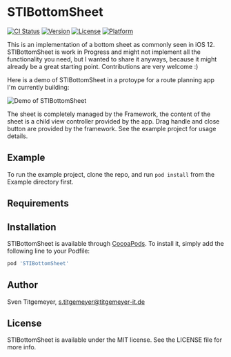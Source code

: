 # STIBottomSheet

[![CI Status](https://travis-ci.org/iCarambaa/STIBottomSheet.svg?branch=master?style=flat)](https://travis-ci.org/iCarambaa/STIBottomSheet)
[![Version](https://img.shields.io/cocoapods/v/STIBottomSheet.svg?style=flat)](https://cocoapods.org/pods/STIBottomSheet)
[![License](https://img.shields.io/cocoapods/l/STIBottomSheet.svg?style=flat)](https://cocoapods.org/pods/STIBottomSheet)
[![Platform](https://img.shields.io/cocoapods/p/STIBottomSheet.svg?style=flat)](https://cocoapods.org/pods/STIBottomSheet)

This is an implementation of a bottom sheet as commonly seen in iOS 12. STIBottomSheet is work in Progress and might not implement all the functionality you need, but I wanted to share it anyways, because it might already be a great starting point. Contributions are very welcome :)

Here is a demo of STIBottomSheet in a protoype for a route planning app I'm currently building:

![Demo of STIBottomSheet](demo.gif)

The sheet is completely managed by the Framework, the content of the sheet is a child view controller provided by the app. Drag handle and close button are provided by the framework. See the example project for usage details. 

## Example

To run the example project, clone the repo, and run `pod install` from the Example directory first.

## Requirements

## Installation

STIBottomSheet is available through [CocoaPods](https://cocoapods.org). To install
it, simply add the following line to your Podfile:

```ruby
pod 'STIBottomSheet'
```

## Author

Sven Titgemeyer, s.titgemeyer@titgemeyer-it.de

## License

STIBottomSheet is available under the MIT license. See the LICENSE file for more info.
